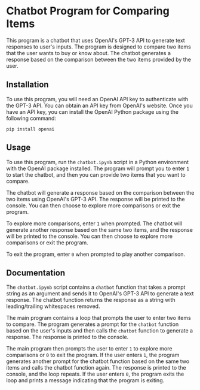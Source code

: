 # Chatbot Program for Comparing Items
This program is a chatbot that uses OpenAI's GPT-3 API to generate text responses to user's inputs. The program is designed to compare two items that the user wants to buy or know about. The chatbot generates a response based on the comparison between the two items provided by the user.

## Installation
To use this program, you will need an OpenAI API key to authenticate with the GPT-3 API. You can obtain an API key from OpenAI's website. Once you have an API key, you can install the OpenAI Python package using the following command:

`pip install openai`

## Usage
To use this program, run the `chatbot.ipynb` script in a Python environment with the OpenAI package installed. The program will prompt you to enter `1` to start the chatbot, and then you can provide two items that you want to compare.

The chatbot will generate a response based on the comparison between the two items using OpenAI's GPT-3 API. The response will be printed to the console. You can then choose to explore more comparisons or exit the program.

To explore more comparisons, enter `1` when prompted. The chatbot will generate another response based on the same two items, and the response will be printed to the console. You can then choose to explore more comparisons or exit the program.

To exit the program, enter `0` when prompted to play another comparison.

## Documentation
The `chatbot.ipynb` script contains a `chatbot` function that takes a prompt string as an argument and sends it to OpenAI's GPT-3 API to generate a text response. The chatbot function returns the response as a string with leading/trailing whitespaces removed.

The main program contains a loop that prompts the user to enter two items to compare. The program generates a prompt for the `chatbot` function based on the user's inputs and then calls the `chatbot` function to generate a response. The response is printed to the console.

The main program then prompts the user to enter `1` to explore more comparisons or `0` to exit the program. If the user enters `1`, the program generates another prompt for the chatbot function based on the same two items and calls the chatbot function again. The response is printed to the console, and the loop repeats. If the user enters `0`, the program exits the loop and prints a message indicating that the program is exiting.





